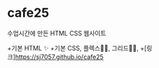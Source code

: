 # cafe25
수업시간에 만든 HTML CSS 웹사이트

+기본 HTML ✨
+기본 CSS, 플렉스🐱‍👓, 그리드🐱‍🚀,
+[링크]https://sj7057.github.io/cafe25